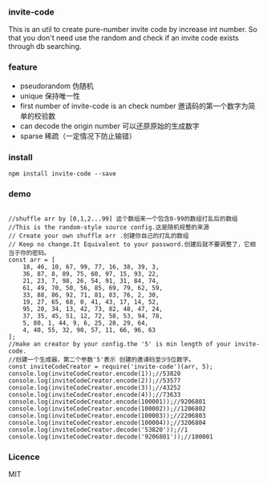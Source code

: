 ### invite-code
This is an util to create pure-number invite code by increase int number.
So that you don't need use the random and check if an invite code exists through db searching.

### feature
 - pseudorandom 伪随机
 - unique 保持唯一性
 - first number of invite-code is an check number 邀请码的第一个数字为简单的校验数
 - can decode the origin number 可以还原原始的生成数字
 - sparse 稀疏（一定情况下防止输错）

### install
```
npm install invite-code --save
```
### demo
```

//shuffle arr by [0,1,2...99] 这个数组来一个包含0-99的数组打乱后的数组
//This is the random-style source config.这是随机规整的来源
// Create your own shuffle arr .创建你自己的打乱的数组
// Keep no change.It Equivalent to your password.创建后就不要调整了，它相当于你的密码。
const arr = [
    18, 46, 10, 67, 99, 77, 16, 38, 39, 3,
    36, 87, 8, 89, 75, 60, 97, 15, 93, 22,
    21, 23, 7, 98, 26, 54, 91, 31, 84, 74,
    61, 49, 70, 50, 56, 85, 69, 79, 62, 59,
    33, 88, 86, 92, 71, 81, 83, 76, 2, 30,
    19, 27, 65, 68, 0, 41, 43, 17, 14, 52,
    95, 20, 34, 13, 42, 73, 82, 48, 47, 24,
    37, 35, 45, 51, 12, 72, 58, 53, 94, 78,
    5, 80, 1, 44, 9, 6, 25, 28, 29, 64,
    4, 40, 55, 32, 90, 57, 11, 66, 96, 63
];
//make an creator by your config.the '5' is min length of your invite-code.
//创建一个生成器，第二个参数'5'表示 创建的邀请码至少5位数字。
const inviteCodeCreator = require('invite-code')(arr, 5);
console.log(inviteCodeCreator.encode(1));//53820
console.log(inviteCodeCreator.encode(2));//53577
console.log(inviteCodeCreator.encode(3));//43252
console.log(inviteCodeCreator.encode(4));//73633
console.log(inviteCodeCreator.encode(100001));//9206801
console.log(inviteCodeCreator.encode(100002));//1206802
console.log(inviteCodeCreator.encode(100003));//2206803
console.log(inviteCodeCreator.encode(100004));//3206804
console.log(inviteCodeCreator.decode('53820'));//1
console.log(inviteCodeCreator.decode('9206801'));//100001
```

### Licence
MIT